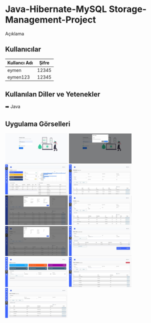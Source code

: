 # Java-Hibernate-MySQL Storage-Management-Project

Açıklama

## Kullanıcılar

| Kullancı Adı  | Şifre |
| ------------- |:-------------:|
| eymen      | 12345     |
| eymen123   | 12345     |

## Kullanılan Diller ve Yetenekler

:arrow_right: Java

## Uygulama Görselleri

<p>
  
<a href="https://github.com/eymeneruyar/Java-MySQL-Storage-Management-Project/blob/main/Project%20Images/1.jpg" target="_blank">
<img src="https://github.com/eymeneruyar/Java-MySQL-Storage-Management-Project/blob/main/Project%20Images/1.jpg" width="200" style="max-width:100%;"></a>

<a href="https://github.com/eymeneruyar/Java-MySQL-Storage-Management-Project/blob/main/Project%20Images/2.jpg" target="_blank">
<img src="https://github.com/eymeneruyar/Java-MySQL-Storage-Management-Project/blob/main/Project%20Images/2.jpg" width="200" style="max-width:100%;"></a>

<a href="https://github.com/eymeneruyar/Java-MySQL-Storage-Management-Project/blob/main/Project%20Images/3.jpg" target="_blank">
<img src="https://github.com/eymeneruyar/Java-MySQL-Storage-Management-Project/blob/main/Project%20Images/3.jpg" width="200" style="max-width:100%;"></a>
  
<a href="https://github.com/eymeneruyar/Java-MySQL-Storage-Management-Project/blob/main/Project%20Images/4.jpg" target="_blank">
<img src="https://github.com/eymeneruyar/Java-MySQL-Storage-Management-Project/blob/main/Project%20Images/4.jpg" width="200" style="max-width:100%;"></a>
 
<a href="https://github.com/eymeneruyar/Java-MySQL-Storage-Management-Project/blob/main/Project%20Images/5.jpg" target="_blank">
<img src="https://github.com/eymeneruyar/Java-MySQL-Storage-Management-Project/blob/main/Project%20Images/5.jpg" width="200" style="max-width:100%;"></a>
  
<a href="https://github.com/eymeneruyar/Java-MySQL-Storage-Management-Project/blob/main/Project%20Images/6.jpg" target="_blank">
<img src="https://github.com/eymeneruyar/Java-MySQL-Storage-Management-Project/blob/main/Project%20Images/6.jpg" width="200" style="max-width:100%;"></a>
  
<a href="https://github.com/eymeneruyar/Java-MySQL-Storage-Management-Project/blob/main/Project%20Images/7.jpg" target="_blank">
<img src="https://github.com/eymeneruyar/Java-MySQL-Storage-Management-Project/blob/main/Project%20Images/7.jpg" width="200" style="max-width:100%;"></a>
  
<a href="https://github.com/eymeneruyar/Java-MySQL-Storage-Management-Project/blob/main/Project%20Images/8.jpg" target="_blank">
<img src="https://github.com/eymeneruyar/Java-MySQL-Storage-Management-Project/blob/main/Project%20Images/8.jpg" width="200" style="max-width:100%;"></a>
  
<a href="https://github.com/eymeneruyar/Java-MySQL-Storage-Management-Project/blob/main/Project%20Images/9.jpg" target="_blank">
<img src="https://github.com/eymeneruyar/Java-MySQL-Storage-Management-Project/blob/main/Project%20Images/9.jpg" width="200" style="max-width:100%;"></a>
  
<a href="https://github.com/eymeneruyar/Java-MySQL-Storage-Management-Project/blob/main/Project%20Images/10.jpg" target="_blank">
<img src="https://github.com/eymeneruyar/Java-MySQL-Storage-Management-Project/blob/main/Project%20Images/10.jpg" width="200" style="max-width:100%;"></a>
  
<a href="https://github.com/eymeneruyar/Java-MySQL-Storage-Management-Project/blob/main/Project%20Images/11.jpg" target="_blank">
<img src="https://github.com/eymeneruyar/Java-MySQL-Storage-Management-Project/blob/main/Project%20Images/11.jpg" width="200" style="max-width:100%;"></a>
  
</p>
